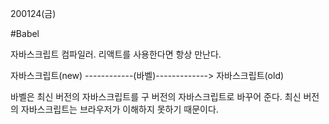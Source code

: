 200124(금)

#Babel

자바스크립트 컴파일러. 리액트를 사용한다면 항상 만난다.



자바스크립트(new)  ------------(바벨)-------------> 자바스크립트(old)



바벨은 최신 버전의 자바스크립트를 구 버전의 자바스크립트로 바꾸어 준다. 최신 버전의 자바스크립트는 브라우저가 이해하지 못하기 때문이다.